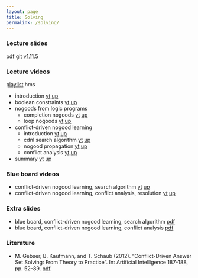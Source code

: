 ```yaml
---
layout: page
title: Solving
permalink: /solving/
---
```


### Lecture slides

  [pdf](https://github.com/potassco-asp-course/course/releases/download/v1.11.5/solving.pdf)
  [git](https://github.com/potassco-asp-course/solving)
  [v1.11.5](https://github.com/potassco-asp-course/course/releases/tag/v1.11.5)

### Lecture videos

  [playlist](https://youtube.com/playlist?list=PL7DBaibuDD9NFCpoQWNCvoSdhPE3kdzmM) hms

  * introduction
	[yt](https://youtu.be/VNPK8ANqsJw)
	[up](https://mediaup.uni-potsdam.de/Play/29702)
  * boolean constraints
	[yt](https://youtu.be/FOEbZ3kf0AM)
	[up](https://mediaup.uni-potsdam.de/Play/29710)
  * nogoods from logic programs
	* completion nogoods
	  [yt](https://youtu.be/wRgJDU1kq0E)
	  [up](https://mediaup.uni-potsdam.de/Play/29752)
	* loop nogoods
	  [yt](https://youtu.be/0eHc0EoKLcA)
	  [up](https://mediaup.uni-potsdam.de/Play/29920)
  * conflict-driven nogood learning
	* introduction
	  [yt](https://youtu.be/mZ3Fcxkuyew)
	  [up](https://mediaup.uni-potsdam.de/Play/30202)
    * cdnl search algorithm
	  [yt](https://youtu.be/N9MSU9wpBr8)
	  [up](https://mediaup.uni-potsdam.de/Play/30261)
    * nogood propagation
	  [yt]()
	  [up]()
    * conflict analysis
	  [yt]()
	  [up]()
  * summary
	  [yt]()
	  [up]()

### Blue board videos

  * conflict-driven nogood learning, search algorithm
	[yt](https://youtu.be/czfiCJmb8dI)
	[up]()
  * conflict-driven nogood learning, conflict analysis, resolution
	[yt](https://youtu.be/Fp0Vq5rfo_k)
	[up]()

### Extra slides

  * blue board, conflict-driven nogood learning, search algorithm
	[pdf](https://github.com/potassco-asp-course/course/releases/download/v1.11.5/example-cdnl.pdf)
  * blue board, conflict-driven nogood learning, conflict analysis
	[pdf](https://github.com/potassco-asp-course/course/releases/download/v1.11.5/example-resolution.pdf)

### Literature

  * M. Gebser, B. Kaufmann, and T. Schaub (2012).
	“Conflict-Driven Answer Set Solving: From Theory to Practice”.
	In: Artificial Intelligence 187-188, pp. 52–89.
	[pdf](https://github.com/potassco-asp-course/course/releases/download/v1.11.5/paper.pdf)
